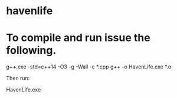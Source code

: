 # havenlife
# To compile and run issue the following.

g++.exe -std=c++14 -O3 -g -Wall -c *.cpp
g++ -o HavenLife.exe *.o

Then run:

HavenLife.exe
